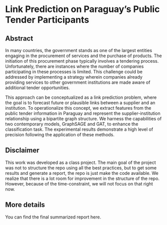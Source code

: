 # Link Prediction on Paraguay’s Public Tender Participants

## Abstract
In many countries, the government stands as one of the largest entities engaging in the procurement of services and the purchase of products. The initiation of this procurement phase typically involves a tendering process. Unfortunately, there are instances where the number of companies participating in these processes is limited. This challenge could be addressed by implementing a strategy wherein companies already providing services to other government institutions are made aware of additional tender opportunities. 

This approach can be conceptualized as a link prediction problem, where the goal is to forecast future or plausible links between a supplier and an institution. To operationalize this concept, we extract features from the public tender information in Paraguay and represent the supplier-institution relationship using a bipartite graph structure. We harness the capabilities of two contemporary models, GraphSAGE and GAT, to enhance the classification task. The experimental results demonstrate a high level of precision following the application of these methods.

## Disclaimer
This work was developed as a class project. The main goal of the project was not to structure the repo using all the best practices, but to get some results and generate a report, the repo is just make the code available. We realize that there is a lot room for improvement in the structure of the repo. However, because of the time-constraint, we will not focus on that right now. 

## More details
You can find the final summarized report here.
